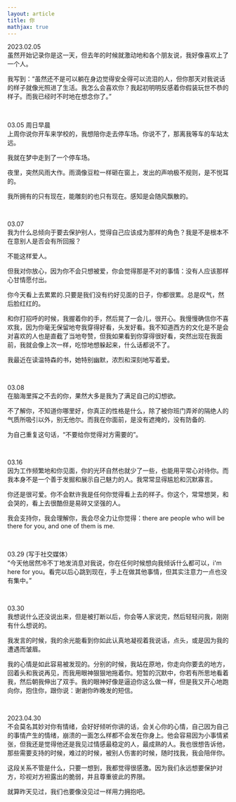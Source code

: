 ```yaml
---
layout: article
title: 你
mathjax: true
---
```


2023.02.05  
虽然开始记录你是这一天，但去年的时候就激动地和各个朋友说，我好像喜欢上了一个人。

我写到：“虽然还不是可以躺在身边觉得安全得可以流泪的人，但你那天对我说话的样子就像光照进了生活。我怎么会喜欢你？我起初明明反感着你假装玩世不恭的样子。而我已经时不时地在想念你了。”

&nbsp;

03.05 周日早晨  
上周你说你开车来学校的，我想陪你走去停车场。你说不了，那离我等车的车站太远。

我就在梦中走到了一个停车场。

夜里，突然风雨大作。雨滴像豆粒一样砸在窗上，发出的声响极不规则，是不悦耳的。

我所拥有的只有现在，能雕刻的也只有现在。感知是会随风飘散的。

&nbsp;

03.07  
我为什么总倾向于要去保护别人，觉得自己应该成为那样的角色？我是不是根本不在意别人是否会有所回报？

不能这样爱人。

但我对你放心，因为你不会只想被爱，你会觉得那是不对的事情：没有人应该那样心甘情愿付出。

你今天看上去累累的.只要是我们没有约好见面的日子，你都很累。总是叹气，然后脸红红的。

和你打招呼的时候，我握着你的手，然后晃了一会儿，很开心。我慢慢确信你不喜欢我，因为你毫无保留地夸我穿得好看，头发好看。我不知道西方的文化是不是会对喜欢的人也是直截了当地夸赞，但我如果看到你穿得很好看，突然出现在我面前，我就会像上次一样，吃惊地想躲起来，什么话都说不了。

我最近在读温特森的书，她特别幽默，浓烈和深刻地写着爱。

&nbsp;

03.08  
在脑海里挥之不去的你，果然大多是我为了满足自己的幻想欲。

不了解你，不知道你哪里好，你真正的性格是什么，除了被你班门弄斧的隔绝人的气质所吸引以外，别无他尔。而我在你面前，是没有遮掩的，没有防备的.

为自己重复这句话，“不要给你觉得对方需要的”。

&nbsp;

03.16  
因为工作频繁地和你见面，你的光环自然也就少了一些，也能用平常心对待你。而我本身不是一个善于发掘和展示自己魅力的人。我常常显得尴尬和沉默寡言。

你还是很可爱。你不会默许我是任何你觉得看上去的样子。你这个，常常想哭，和会哭的，看上去很酷但是易碎又坚强的人。

我会支持你，我会理解你，我会尽全力让你觉得：there are people who will be there for you, and one of them is me. 

&nbsp;

03.29 (写于社交媒体）  
“今天他居然冷不丁地发消息对我说，你在任何时候想向我倾诉什么都可以，i'm here for you。看完以后心跳到现在，手上在做其他事情，但其实注意力一点也没有集中。”

&nbsp;

03.30  
我想说什么还没说出来，但是被打断以后，你会等人家说完，然后轻轻问我，刚刚有什么想说的。

我发言的时候，我的余光能看到你如此认真地凝视着我说话，点头，或是因为我的遭遇而皱眉。

我的心情是如此容易被发现的。分别的时候，我站在原地，你走向你要去的地方，回着头和我说再见，而我用眼神狠狠地拖着你。短暂的沉默中，你若有所思地看着我，然后朝我伸出了双手。我的眼神好像是逼迫你这么做一样，但是我又开心地跑向你，抱住你，跟你说：谢谢你昨晚发的短信。

&nbsp;

2023.04.30  
不会莫名其妙对你有情绪，会好好倾听你讲的话，会关心你的心情，自己因为自己的事情产生的情绪，崩溃的一面怎么样都不会发在你身上。他会容易因为小事情紧张，但我还是觉得他还是我见过情感最稳定的人，最成熟的人。我也很想告诉他，那些需要支持的时候，难过的时候，被别人伤害的时候，随时找我，我会陪伴你。

这段关系不管是什么，只要一想到，我都觉得很感激。因为我们永远想要保护对方，珍视对方袒露出的脆弱，并且尊重彼此的界限。

就算昨天见过，我们也要像没见过一样用力拥抱吧。

&nbsp;
